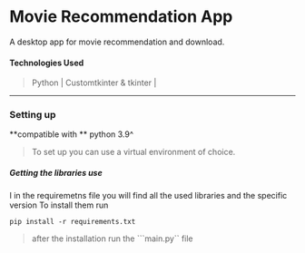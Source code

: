 # Movie Recommendation App
A desktop app for movie recommendation and download.


#### Technologies Used
> Python | Customtkinter & tkinter |


---


### Setting up
 **compatible with ** python 3.9^
 
> To set up you can use a virtual environment of choice.

##### Getting the libraries use
I in the requiremetns file you will find all the used libraries and the specific version
To install them run

```
pip install -r requirements.txt
```
> after the installation run the ```main.py`` file 

